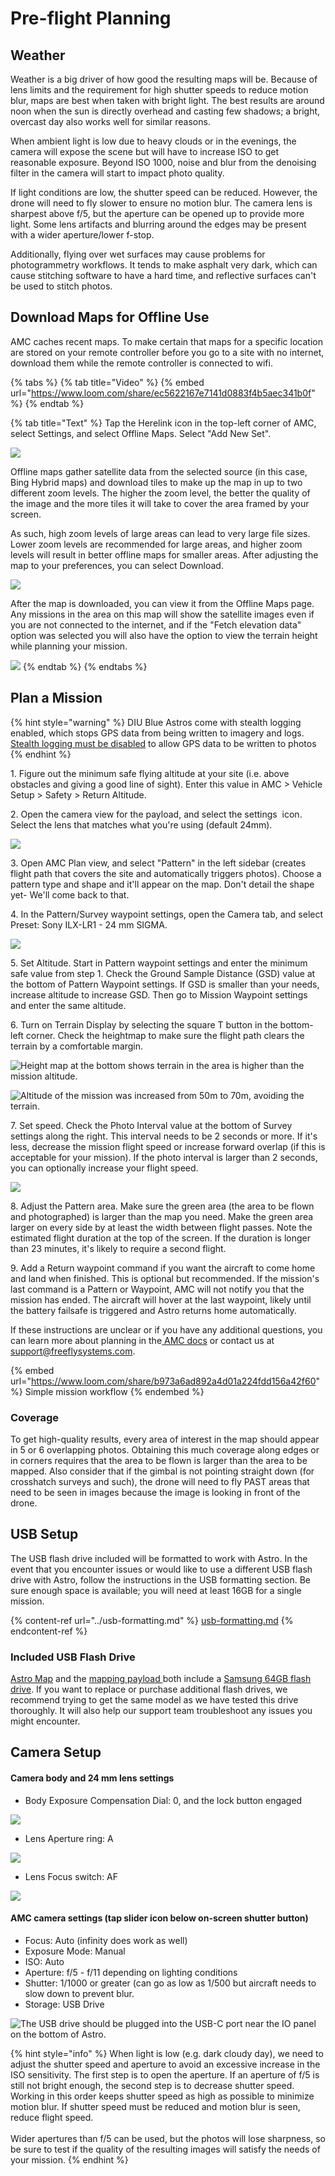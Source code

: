 # Pre-flight Planning

## Weather

Weather is a big driver of how good the resulting maps will be. Because of lens limits and the requirement for high shutter speeds to reduce motion blur, maps are best when taken with bright light. The best results are around noon when the sun is directly overhead and casting few shadows; a bright, overcast day also works well for similar reasons.&#x20;

When ambient light is low due to heavy clouds or in the evenings, the camera will expose the scene but will have to increase ISO to get reasonable exposure. Beyond ISO 1000, noise and blur from the denoising filter in the camera will start to impact photo quality.&#x20;

If light conditions are low, the shutter speed can be reduced. However, the drone will need to fly slower to ensure no motion blur. The camera lens is sharpest above f/5, but the aperture can be opened up to provide more light. Some lens artifacts and blurring around the edges may be present with a wider aperture/lower f-stop.&#x20;

Additionally, flying over wet surfaces may cause problems for photogrammetry workflows. It tends to make asphalt very dark, which can cause stitching software to have a hard time, and reflective surfaces can't be used to stitch photos.&#x20;

## Download Maps for Offline Use

AMC caches recent maps. To make certain that maps for a specific location are stored on your remote controller before you go to a site with no internet, download them while the remote controller is connected to wifi.&#x20;

{% tabs %}
{% tab title="Video" %}
{% embed url="https://www.loom.com/share/ec5622167e7141d0883f4b5aec341b0f" %}
{% endtab %}

{% tab title="Text" %}
Tap the Herelink icon in the top-left corner of AMC, select Settings, and select Offline Maps. Select "Add New Set".&#x20;

![](<../../../../.gitbook/assets/image (12).png>)

Offline maps gather satellite data from the selected source (in this case, Bing Hybrid maps) and download tiles to make up the map in up to two different zoom levels. The higher the zoom level, the better the quality of the image and the more tiles it will take to cover the area framed by your screen.&#x20;

As such, high zoom levels of large areas can lead to very large file sizes. Lower zoom levels are recommended for large areas, and higher zoom levels will result in better offline maps for smaller areas. After adjusting the map to your preferences, you can select Download.&#x20;

![](<../../../../.gitbook/assets/image (48).png>)

After the map is downloaded, you can view it from the Offline Maps page. Any missions in the area on this map will show the satellite images even if you are not connected to the internet, and if the "Fetch elevation data" option was selected you will also have the option to view the terrain height while planning your mission.&#x20;

![](<../../../../.gitbook/assets/image (14).png>)
{% endtab %}
{% endtabs %}

## Plan a Mission

{% hint style="warning" %}
DIU Blue Astros come with stealth logging enabled, which stops GPS data from being written to imagery and logs. [Stealth logging must be disabled](https://freefly.gitbook.io/astro-public/other-user-manuals/ecosystem/diu-blue-suas#logging) to allow GPS data to be written to photos
{% endhint %}

1\. Figure out the minimum safe flying altitude at your site (i.e. above obstacles and giving a good line of sight). Enter this value in AMC > Vehicle Setup > Safety > Return Altitude.

2\. Open the camera view for the payload, and select the settings <img src="../../../../.gitbook/assets/SettingsIcon.png" alt="" data-size="line"> icon. Select the lens that matches what you're using (default 24mm).

![](<../../../../.gitbook/assets/photo_settings_2 (1) (1).png>)

3\. Open AMC Plan view, and select "Pattern" in the left sidebar (creates flight path that covers the site and automatically triggers photos). Choose a pattern type and shape and it'll appear on the map. Don't detail the shape yet- We'll come back to that.

4\. In the Pattern/Survey waypoint settings, open the Camera tab, and select Preset: Sony ILX-LR1 - 24 mm SIGMA.

![](<../../../../.gitbook/assets/image (125).png>)

5\. Set Altitude. Start in Pattern waypoint settings and enter the minimum safe value from step 1. Check the Ground Sample Distance (GSD) value at the bottom of Pattern Waypoint settings. If GSD is smaller than your needs, increase altitude to increase GSD. Then go to Mission Waypoint settings and enter the same altitude.

6\. Turn on Terrain Display by selecting the square T button in the bottom-left corner. Check the heightmap to make sure the flight path clears the terrain by a comfortable margin.&#x20;

![Height map at the bottom shows terrain in the area is higher than the mission altitude.](<../../../../.gitbook/assets/image (142).png>)

![Altitude of the mission was increased from 50m to 70m, avoiding the terrain.](<../../../../.gitbook/assets/image (127).png>)

7\. Set speed. Check the Photo Interval value at the bottom of Survey settings along the right. This interval needs to be 2 seconds or more. If it's less, decrease the mission flight speed or increase forward overlap (if this is acceptable for your mission). If the photo interval is larger than 2 seconds, you can optionally increase your flight speed.&#x20;

![](../../../../.gitbook/assets/photointerval.png)

8\. Adjust the Pattern area. Make sure the green area (the area to be flown and photographed) is larger than the map you need. Make the green area larger on every side by at least the width between flight passes. Note the estimated flight duration at the top of the screen. If the duration is longer than 23 minutes, it's likely to require a second flight.&#x20;

9\. Add a Return waypoint command if you want the aircraft to come home and land when finished. This is optional but recommended. If the mission's last command is a Pattern or Waypoint, AMC will not notify you that the mission has ended. The aircraft will hover at the last waypoint, likely until the battery failsafe is triggered and Astro returns home automatically.&#x20;

If these instructions are unclear or if you have any additional questions, you can learn more about planning in the[ AMC docs](https://docs.auterion.com/auterion-mission-control/plan) or contact us at support@freeflysystems.com.

{% embed url="https://www.loom.com/share/b973a6ad892a4d01a224fdd156a42f60" %}
Simple mission workflow
{% endembed %}

### Coverage

To get high-quality results, every area of interest in the map should appear in 5 or 6 overlapping photos. Obtaining this much coverage along edges or in corners requires that the area to be flown is larger than the area to be mapped. Also consider that if the gimbal is not pointing straight down (for crosshatch surveys and such), the drone will need to fly PAST areas that need to be seen in images because the image is looking in front of the drone.

## USB Setup

The USB flash drive included will be formatted to work with Astro. In the event that you encounter issues or would like to use a different USB flash drive with Astro, follow the instructions in the USB formatting section. Be sure enough space is available; you will need at least 16GB for a single mission.

{% content-ref url="../usb-formatting.md" %}
[usb-formatting.md](../usb-formatting.md)
{% endcontent-ref %}

### Included USB Flash Drive

[Astro Map](https://store.freeflysystems.com/products/astro-map) and the [mapping payload ](https://store.freeflysystems.com/products/mapping-payload)both include a [Samsung 64GB flash drive](https://semiconductor.samsung.com/us/consumer-storage/usb-flash-drive/type-c/). If you want to replace or purchase additional flash drives, we recommend trying to get the same model as we have tested this drive thoroughly. It will also help our support team troubleshoot any issues you might encounter.&#x20;

## Camera Setup

#### Camera body and 24 mm lens settings

* Body Exposure Compensation Dial: 0, and the lock button engaged

![](../../../../.gitbook/assets/IMG_9519.jpg)

* Lens Aperture ring: A&#x20;

![](../../../../.gitbook/assets/IMG_9520.jpg)

* Lens Focus switch: AF

![](../../../../.gitbook/assets/IMG_9521.jpg)

#### AMC camera settings (tap slider icon below on-screen shutter button)

* Focus: Auto (infinity does work as well)
* Exposure Mode: Manual
* ISO: Auto
* Aperture: f/5 - f/11 depending on lighting conditions
* Shutter: 1/1000 or greater (can go as low as 1/500 but aircraft needs to slow down to prevent blur.
* Storage: USB Drive

![The USB drive should be plugged into the USB-C port near the IO panel on the bottom of Astro.](<../../../../.gitbook/assets/image (108).png>)

{% hint style="info" %}
When light is low (e.g. dark cloudy day), we need to adjust the shutter speed and aperture to avoid an excessive increase in the ISO sensitivity. The first step is to open the aperture. If an aperture of f/5 is still not bright enough, the second step is to decrease shutter speed. Working in this order keeps shutter speed as high as possible to minimize motion blur. If shutter speed must be reduced and motion blur is seen, reduce flight speed.\
\
Wider apertures than f/5 can be used, but the photos will lose sharpness, so be sure to test if the quality of the resulting images will satisfy the needs of your mission.&#x20;
{% endhint %}
